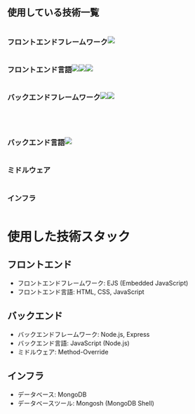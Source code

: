 <h2>使用している技術一覧</h2>
<div style="display:flex; align-items:center;">
  <h3>フロントエンドフレームワーク</h3>
  <img src="https://img.shields.io/badge/-Ejs-B4CA65.svg?logo=ejs&style=for-the-badge&logoColor=white">
</div>
<div style="display:flex; align-items:center;">
  <h3>フロントエンド言語</h3>
  <img src="https://img.shields.io/badge/-HTML5-E34F26.svg?logo=HTML5&style=for-the-badge&logoColor=white">
  <img src="https://img.shields.io/badge/-CSS3-1572B6.svg?logo=CSS3&style=for-the-badge&logoColor=white">
  <img src="https://img.shields.io/badge/-JavaScript-F7DF1E.svg?logo=JavaScript&style=for-the-badge&logoColor=white">
</div>
<div style="display:flex; align-items:center;">
  <h3>バックエンドフレームワーク</h3>
  <img src="https://img.shields.io/badge/-Node.js-339933.svg?logo=node.js&style=for-the-badge&logoColor=white">
  <img src="https://img.shields.io/badge/-express-339933.svg?logo=node.js&style=plastic">
</div>
<div style="display:flex; align-items:center;">
  <h3></h3>
</div>
<div style="display:flex; align-items:center;">
  <h3>バックエンド言語</h3>
  <img src="https://img.shields.io/badge/javascriot-(Node.js)-F7DF1E.svg?logo=javascript&style=flat-square">
</div>
<div style="display:flex; align-items:center;">
  <h3>ミドルウェア</h3>
</div>
<div style="display:flex; align-items:center;">
  <h3>インフラ</h3>
</div>

# 使用した技術スタック

## フロントエンド
- フロントエンドフレームワーク: EJS (Embedded JavaScript)
- フロントエンド言語: HTML, CSS, JavaScript

## バックエンド
- バックエンドフレームワーク: Node.js, Express
- バックエンド言語: JavaScript (Node.js)
- ミドルウェア: Method-Override

## インフラ
- データベース: MongoDB
- データベースツール: Mongosh (MongoDB Shell)

